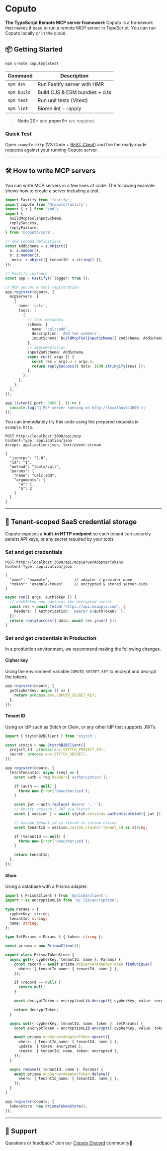 # Coputo

**The TypeScript Remote MCP server framework**
Coputo is a framework that makes it easy to run a remote MCP server in TypeScript. You can run Coputo locally or in the cloud.

## 📦 Getting Started

```bash
npm create coputo@latest
```

| Command     | Description                    |
| ----------- | ------------------------------ |
| `npm dev`   | Run Fastify server with HMR    |
| `npm build` | Build CJS & ESM bundles + d.ts |
| `npm test`  | Run unit tests (Vitest)        |
| `npm lint`  | Biome lint --apply             |

> **Node 20+** and **pnpm 9+** are required.

### Quick Test

Open `example.http` (VS Code + [REST Client](https://marketplace.visualstudio.com/items?itemName=humao.rest-client)) and fire the ready‑made requests against your running Coputo server.

---

## 🛠️ How to write MCP servers

You can write MCP servers in a few lines of code. The following example shows how to create a server including a tool.

```ts
import Fastify from 'fastify';
import coputo from '@coputo/fastify';
import { z } from 'zod';
import {
  buildMcpToolInputSchema,
  replySuccess,
  replyFailure,
} from '@coputo/core';

// Zod schema definitions
const AddSchema = z.object({
  a: z.number(),
  b: z.number(),
  _meta: z.object({ tenantId: z.string() }),
});

// Fastify instance
const app = Fastify({ logger: true });

// MCP server & tool registration
app.register(coputo, {
  mcpServers: [
    {
      name: 'calc',
      tools: [
        {
          // tool metadata
          schema: {
            name: 'calc:add',
            description: 'Add two numbers',
            inputSchema: buildMcpToolInputSchema({ zodSchema: AddSchema }),
          },
          // implementation
          inputZodSchema: AddSchema,
          async run({ args }) {
            const res = args.a + args.b;
            return replySuccess({ data: JSON.stringify(res) });
          },
        },
      ],
    },
  ],
});

app.listen({ port: 3000 }, () => {
  console.log('🚀 MCP server running on http://localhost:3000');
});
```

You can immediately try this code using the prepared requests in `example.http`.

```http
POST http://localhost:3000/api/mcp
Content-Type: application/json
Accept: application/json, text/event-stream

{
  "jsonrpc": "2.0",
  "id": "1",
  "method": "tools/call",
  "params": {
    "name": "calc:add",
    "arguments": {
      "a": 1,
      "b": 2
    }
  }
}
```

---

## 🔐 Tenant‑scoped SaaS credential storage

Coputo exposes a **built‑in HTTP endpoint** so each tenant can securely persist API keys, or any secret required by your tools.

### Set and get credentials

```http
POST http://localhost:3000/api/mcpServerAdapterTokens
Content-Type: application/json

{
  "name": "example",           // adapter / provider name
  "token": "example-token"     // encrypted & stored server‑side
}
```

```ts
async run({ args, authToken }) {
  // authToken now contains the decrypted secret
  const res = await fetch('https://api.example.com', {
    headers: { Authorization: `Bearer ${authToken}` },
  });
  return replySuccess({ data: await res.json() });
}
```

### Set and get credentials in Production

In a production environment, we recommend making the following changes.

#### Cipher key

Using the environment variable `COPUTO_SECRET_KEY` to encrypt and decrypt the tokens.

```ts
app.register(coputo, {
  getCipherKey: async () => {
    return process.env.COPUTO_SECRET_KEY;
  },
});
```

#### Tenant ID

Using an IdP such as Stitch or Clerk, or any other IdP that supports JWTs.

```ts
import { StytchB2BClient } from 'stytch';

const stytch = new StytchB2BClient({
  project_id: process.env.STYTCH_PROJECT_ID!,
  secret: process.env.STYTCH_SECRET!,
});

app.register(coputo, {
  fetchTenantId: async (req) => {
    const auth = req.headers['authorization'];

    if (auth == null) {
      throw new Error('Unauthorized');
    }

    const jwt = auth.replace('Bearer ', '');
    // Verify session / JWT via Stytch
    const { session } = await stytch.sessions.authenticateJwt({ jwt });

    // Assume tenant_id is stored in custom claims
    const tenantId = session.custom_claims?.tenant_id as string;

    if (tenantId == null) {
      throw new Error('Unauthorized');
    }

    return tenantId;
  },
});
```

#### Store

Using a database with a Prisma adapter.

```ts
import { PrismaClient } from '@prisma/client';
import * as encryptionLib from '@/_lib/encryption';

type Params = {
  cypherKey: string;
  tenantId: string;
  name: string;
};

type SetParams = Params & { token: string };

const prisma = new PrismaClient();

export class PrismaTokenStore {
  async get({ cypherKey, tenantId, name }: Params) {
    const record = await prisma.mcpServerAdapterToken.findUnique({
      where: { tenantId_name: { tenantId, name } },
    });

    if (record == null) {
      return null;
    }

    const decryptToken = encryptionLib.decrypt({ cypherKey, value: record.token });

    return decryptToken;
  }

  async set({ cypherKey, tenantId, name, token }: SetParams) {
    const encryptToken = encryptionLib.encrypt({ cypherKey, value: token });

    await prisma.mcpServerAdapterToken.upsert({
      where: { tenantId_name: { tenantId, name } },
      update: { token: encrypted },
      create: { tenantId, name, token: encrypted },
    });
  }

  async remove({ tenantId, name }: Params) {
    await prisma.mcpServerAdapterToken.delete({
      where: { tenantId_name: { tenantId, name } },
    });
  }
}

app.register(coputo, {
  tokenStore: new PrismaTokenStore(),
});
```

---

## 💬 Support

Questions or feedback? Join our [Coputo Discord](https://discord.gg/EWS2k7zy) community🙌